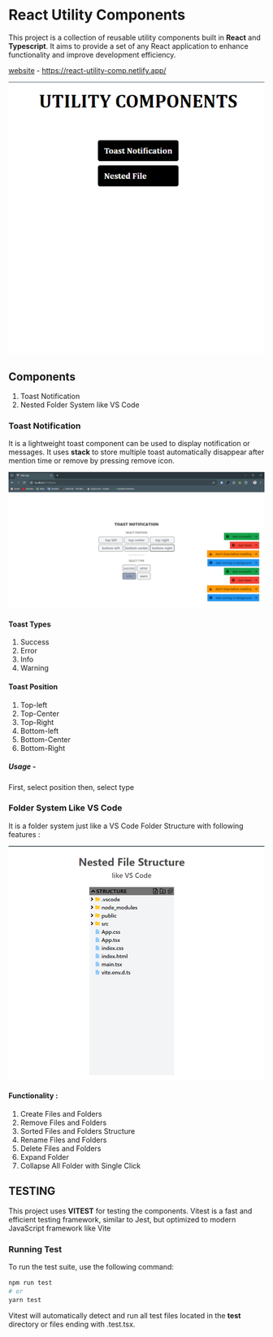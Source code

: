 # React Utility Components

This project is a collection of reusable utility components built in **React** and **Typescript**. It aims to provide a set of any React application to enhance functionality and improve development efficiency.

[website](https://react-utility-comp.netlify.app/) - https://react-utility-comp.netlify.app/

![Alt text](./images/home.png)

## Components

1. Toast Notification
2. Nested Folder System like VS Code

### Toast Notification

It is a lightweight toast component can be used to display notification or messages.
It uses **stack** to store multiple toast automatically disappear after mention time or remove by pressing remove icon.

![Alt text](./images//toast.png)

#### Toast Types

1. Success
2. Error
3. Info
4. Warning

#### Toast Position

1. Top-left
2. Top-Center
3. Top-Right
4. Bottom-left
5. Bottom-Center
6. Bottom-Right

##### Usage -

First, select position
then, select type

### Folder System Like VS Code

It is a folder system just like a VS Code Folder Structure with following features :

![Alt text](./images/nested%20folder.png)

#### Functionality :

1. Create Files and Folders
2. Remove Files and Folders
3. Sorted Files and Folders Structure
4. Rename Files and Folders
5. Delete Files and Folders
6. Expand Folder
7. Collapse All Folder with Single Click

## TESTING

This project uses **VITEST** for testing the components.
Vitest is a fast and efficient testing framework, similar to Jest, but optimized to modern JavaScript framework like Vite

### Running Test

To run the test suite, use the following command:

```bash
npm run test
# or
yarn test
```

Vitest will automatically detect and run all test files located in the **test** directory or files ending with .test.tsx.
